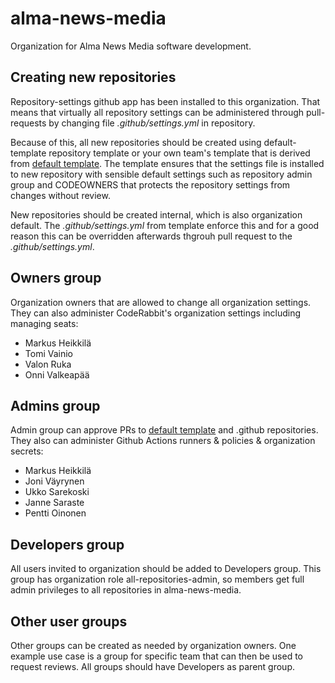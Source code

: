 # alma-news-media

Organization for Alma News Media software development.

## Creating new repositories

Repository-settings github app has been installed to this organization. That means that virtually all repository settings can be administered through pull-requests by 
changing file *.github/settings.yml* in repository.

Because of this, all new repositories should be created using default-template repository template or your own team's template that is derived from [default template](https://github.com/alma-news-media/default-template). The template ensures that the settings file is installed to new repository with sensible default settings such as repository admin group and CODEOWNERS that protects the repository settings from changes without review.

New repositories should be created internal, which is also organization default. The *.github/settings.yml* from template enforce this and for a good reason this can be overridden afterwards thgrouh pull request to the *.github/settings.yml*.

## Owners group

Organization owners that are allowed to change all organization settings. They can also administer CodeRabbit's organization settings including managing seats:
- Markus Heikkilä
- Tomi Vainio
- Valon Ruka
- Onni Valkeapää

## Admins group

Admin group can approve PRs to  [default template](https://github.com/alma-news-media/default-template) and .github repositories. They also can administer Github Actions runners & policies & organization secrets:
- Markus Heikkilä
- Joni Väyrynen
- Ukko Sarekoski 
- Janne Saraste
- Pentti Oinonen

## Developers group

All users invited to organization should be added to Developers group. This group has organization role all-repositories-admin, so members get full admin privileges to all repositories in alma-news-media.

## Other user groups

Other groups can be created as needed by organization owners. One example use case is a group for specific team that can then be used to request reviews. All groups should have Developers as parent group.
